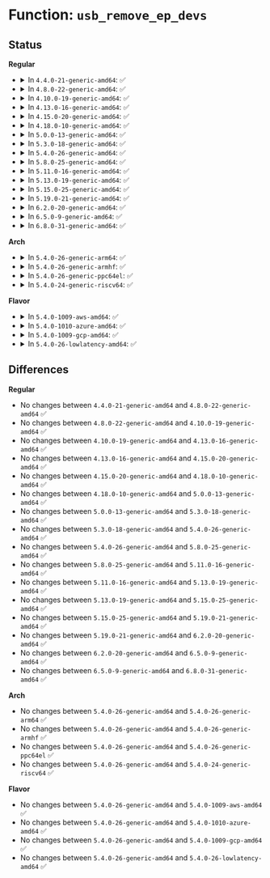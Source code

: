 # Function: <code>usb_remove_ep_devs</code>

## Status
<b>Regular</b>
<ul>
<li>
<details>
<summary>In <code>4.4.0-21-generic-amd64</code>: ✅</summary>

```c
void usb_remove_ep_devs(struct usb_host_endpoint * endpoint)
```

```json
{
  "name": "usb_remove_ep_devs",
  "collision_type": "Unique Global",
  "inline_type": "No",
  "funcs": [
    {
      "addr": 18446744071585240576,
      "name": "usb_remove_ep_devs",
      "external": true,
      "loc": "drivers/usb/core/endpoint.c:209",
      "file": "drivers/usb/core/endpoint.c",
      "inline": "seen, unknown",
      "caller_inline": [],
      "caller_func": [
        "drivers/usb/core/hub.c:usb_disconnect",
        "drivers/usb/core/message.c:remove_intf_ep_devs"
      ]
    }
  ],
  "symbols": [
    {
      "addr": 18446744071585240576,
      "name": "usb_remove_ep_devs",
      "section": ".text",
      "bind": "STB_GLOBAL",
      "size": 43
    }
  ]
}
```
</details>
</li>
<li>
<details>
<summary>In <code>4.8.0-22-generic-amd64</code>: ✅</summary>

```c
void usb_remove_ep_devs(struct usb_host_endpoint * endpoint)
```

```json
{
  "name": "usb_remove_ep_devs",
  "collision_type": "Unique Global",
  "inline_type": "No",
  "funcs": [
    {
      "addr": 18446744071585634240,
      "name": "usb_remove_ep_devs",
      "external": true,
      "loc": "drivers/usb/core/endpoint.c:209",
      "file": "drivers/usb/core/endpoint.c",
      "inline": "seen, unknown",
      "caller_inline": [],
      "caller_func": [
        "drivers/usb/core/hub.c:usb_disconnect",
        "drivers/usb/core/message.c:remove_intf_ep_devs"
      ]
    }
  ],
  "symbols": [
    {
      "addr": 18446744071585634240,
      "name": "usb_remove_ep_devs",
      "section": ".text",
      "bind": "STB_GLOBAL",
      "size": 43
    }
  ]
}
```
</details>
</li>
<li>
<details>
<summary>In <code>4.10.0-19-generic-amd64</code>: ✅</summary>

```c
void usb_remove_ep_devs(struct usb_host_endpoint * endpoint)
```

```json
{
  "name": "usb_remove_ep_devs",
  "collision_type": "Unique Global",
  "inline_type": "No",
  "funcs": [
    {
      "addr": 18446744071585821856,
      "name": "usb_remove_ep_devs",
      "external": true,
      "loc": "drivers/usb/core/endpoint.c:210",
      "file": "drivers/usb/core/endpoint.c",
      "inline": "seen, unknown",
      "caller_inline": [],
      "caller_func": [
        "drivers/usb/core/hub.c:usb_disconnect",
        "drivers/usb/core/message.c:remove_intf_ep_devs"
      ]
    }
  ],
  "symbols": [
    {
      "addr": 18446744071585821856,
      "name": "usb_remove_ep_devs",
      "section": ".text",
      "bind": "STB_GLOBAL",
      "size": 43
    }
  ]
}
```
</details>
</li>
<li>
<details>
<summary>In <code>4.13.0-16-generic-amd64</code>: ✅</summary>

```c
void usb_remove_ep_devs(struct usb_host_endpoint * endpoint)
```

```json
{
  "name": "usb_remove_ep_devs",
  "collision_type": "Unique Global",
  "inline_type": "No",
  "funcs": [
    {
      "addr": 18446744071585908720,
      "name": "usb_remove_ep_devs",
      "external": true,
      "loc": "drivers/usb/core/endpoint.c:210",
      "file": "drivers/usb/core/endpoint.c",
      "inline": "seen, unknown",
      "caller_inline": [],
      "caller_func": [
        "drivers/usb/core/hub.c:usb_disconnect",
        "drivers/usb/core/message.c:remove_intf_ep_devs"
      ]
    }
  ],
  "symbols": [
    {
      "addr": 18446744071585908720,
      "name": "usb_remove_ep_devs",
      "section": ".text",
      "bind": "STB_GLOBAL",
      "size": 44
    }
  ]
}
```
</details>
</li>
<li>
<details>
<summary>In <code>4.15.0-20-generic-amd64</code>: ✅</summary>

```c
void usb_remove_ep_devs(struct usb_host_endpoint * endpoint)
```

```json
{
  "name": "usb_remove_ep_devs",
  "collision_type": "Unique Global",
  "inline_type": "No",
  "funcs": [
    {
      "addr": 18446744071586349504,
      "name": "usb_remove_ep_devs",
      "external": true,
      "loc": "drivers/usb/core/endpoint.c:210",
      "file": "drivers/usb/core/endpoint.c",
      "inline": "seen, unknown",
      "caller_inline": [],
      "caller_func": [
        "drivers/usb/core/hub.c:usb_disconnect",
        "drivers/usb/core/message.c:remove_intf_ep_devs"
      ]
    }
  ],
  "symbols": [
    {
      "addr": 18446744071586349504,
      "name": "usb_remove_ep_devs",
      "section": ".text",
      "bind": "STB_GLOBAL",
      "size": 44
    }
  ]
}
```
</details>
</li>
<li>
<details>
<summary>In <code>4.18.0-10-generic-amd64</code>: ✅</summary>

```c
void usb_remove_ep_devs(struct usb_host_endpoint * endpoint)
```

```json
{
  "name": "usb_remove_ep_devs",
  "collision_type": "Unique Global",
  "inline_type": "No",
  "funcs": [
    {
      "addr": 18446744071586607120,
      "name": "usb_remove_ep_devs",
      "external": true,
      "loc": "drivers/usb/core/endpoint.c:210",
      "file": "drivers/usb/core/endpoint.c",
      "inline": "seen, unknown",
      "caller_inline": [],
      "caller_func": [
        "drivers/usb/core/hub.c:usb_disconnect",
        "drivers/usb/core/message.c:remove_intf_ep_devs"
      ]
    }
  ],
  "symbols": [
    {
      "addr": 18446744071586607120,
      "name": "usb_remove_ep_devs",
      "section": ".text",
      "bind": "STB_GLOBAL",
      "size": 43
    }
  ]
}
```
</details>
</li>
<li>
<details>
<summary>In <code>5.0.0-13-generic-amd64</code>: ✅</summary>

```c
void usb_remove_ep_devs(struct usb_host_endpoint * endpoint)
```

```json
{
  "name": "usb_remove_ep_devs",
  "collision_type": "Unique Global",
  "inline_type": "No",
  "funcs": [
    {
      "addr": 18446744071586755984,
      "name": "usb_remove_ep_devs",
      "external": true,
      "loc": "drivers/usb/core/endpoint.c:210",
      "file": "drivers/usb/core/endpoint.c",
      "inline": "seen, unknown",
      "caller_inline": [],
      "caller_func": [
        "drivers/usb/core/hub.c:usb_disconnect",
        "drivers/usb/core/message.c:remove_intf_ep_devs"
      ]
    }
  ],
  "symbols": [
    {
      "addr": 18446744071586755984,
      "name": "usb_remove_ep_devs",
      "section": ".text",
      "bind": "STB_GLOBAL",
      "size": 43
    }
  ]
}
```
</details>
</li>
<li>
<details>
<summary>In <code>5.3.0-18-generic-amd64</code>: ✅</summary>

```c
void usb_remove_ep_devs(struct usb_host_endpoint * endpoint)
```

```json
{
  "name": "usb_remove_ep_devs",
  "collision_type": "Unique Global",
  "inline_type": "No",
  "funcs": [
    {
      "addr": 18446744071587011488,
      "name": "usb_remove_ep_devs",
      "external": true,
      "loc": "drivers/usb/core/endpoint.c:210",
      "file": "drivers/usb/core/endpoint.c",
      "inline": "seen, unknown",
      "caller_inline": [],
      "caller_func": [
        "drivers/usb/core/hub.c:usb_disconnect",
        "drivers/usb/core/message.c:remove_intf_ep_devs"
      ]
    }
  ],
  "symbols": [
    {
      "addr": 18446744071587011488,
      "name": "usb_remove_ep_devs",
      "section": ".text",
      "bind": "STB_GLOBAL",
      "size": 42
    }
  ]
}
```
</details>
</li>
<li>
<details>
<summary>In <code>5.4.0-26-generic-amd64</code>: ✅</summary>

```c
void usb_remove_ep_devs(struct usb_host_endpoint * endpoint)
```

```json
{
  "name": "usb_remove_ep_devs",
  "collision_type": "Unique Global",
  "inline_type": "No",
  "funcs": [
    {
      "addr": 18446744071587210976,
      "name": "usb_remove_ep_devs",
      "external": true,
      "loc": "drivers/usb/core/endpoint.c:210",
      "file": "drivers/usb/core/endpoint.c",
      "inline": "seen, unknown",
      "caller_inline": [],
      "caller_func": [
        "drivers/usb/core/hub.c:usb_disconnect",
        "drivers/usb/core/message.c:remove_intf_ep_devs"
      ]
    }
  ],
  "symbols": [
    {
      "addr": 18446744071587210976,
      "name": "usb_remove_ep_devs",
      "section": ".text",
      "bind": "STB_GLOBAL",
      "size": 42
    }
  ]
}
```
</details>
</li>
<li>
<details>
<summary>In <code>5.8.0-25-generic-amd64</code>: ✅</summary>

```c
void usb_remove_ep_devs(struct usb_host_endpoint * endpoint)
```

```json
{
  "name": "usb_remove_ep_devs",
  "collision_type": "Unique Global",
  "inline_type": "No",
  "funcs": [
    {
      "addr": 18446744071588063488,
      "name": "usb_remove_ep_devs",
      "external": true,
      "loc": "drivers/usb/core/endpoint.c:210",
      "file": "drivers/usb/core/endpoint.c",
      "inline": "seen, unknown",
      "caller_inline": [],
      "caller_func": [
        "drivers/usb/core/hub.c:usb_disconnect",
        "drivers/usb/core/message.c:usb_reset_configuration",
        "drivers/usb/core/message.c:usb_set_interface",
        "drivers/usb/core/message.c:usb_disable_device"
      ]
    }
  ],
  "symbols": [
    {
      "addr": 18446744071588063488,
      "name": "usb_remove_ep_devs",
      "section": ".text",
      "bind": "STB_GLOBAL",
      "size": 45
    }
  ]
}
```
</details>
</li>
<li>
<details>
<summary>In <code>5.11.0-16-generic-amd64</code>: ✅</summary>

```c
void usb_remove_ep_devs(struct usb_host_endpoint * endpoint)
```

```json
{
  "name": "usb_remove_ep_devs",
  "collision_type": "Unique Global",
  "inline_type": "No",
  "funcs": [
    {
      "addr": 18446744071588108816,
      "name": "usb_remove_ep_devs",
      "external": true,
      "loc": "drivers/usb/core/endpoint.c:210",
      "file": "drivers/usb/core/endpoint.c",
      "inline": "seen, unknown",
      "caller_inline": [],
      "caller_func": [
        "drivers/usb/core/hub.c:usb_disconnect",
        "drivers/usb/core/message.c:usb_reset_configuration",
        "drivers/usb/core/message.c:usb_set_interface",
        "drivers/usb/core/message.c:usb_disable_device"
      ]
    }
  ],
  "symbols": [
    {
      "addr": 18446744071588108816,
      "name": "usb_remove_ep_devs",
      "section": ".text",
      "bind": "STB_GLOBAL",
      "size": 45
    }
  ]
}
```
</details>
</li>
<li>
<details>
<summary>In <code>5.13.0-19-generic-amd64</code>: ✅</summary>

```c
void usb_remove_ep_devs(struct usb_host_endpoint * endpoint)
```

```json
{
  "name": "usb_remove_ep_devs",
  "collision_type": "Unique Global",
  "inline_type": "No",
  "funcs": [
    {
      "addr": 18446744071587991392,
      "name": "usb_remove_ep_devs",
      "external": true,
      "loc": "drivers/usb/core/endpoint.c:183",
      "file": "drivers/usb/core/endpoint.c",
      "inline": "seen, unknown",
      "caller_inline": [],
      "caller_func": [
        "drivers/usb/core/hub.c:usb_disconnect",
        "drivers/usb/core/message.c:usb_reset_configuration",
        "drivers/usb/core/message.c:usb_set_interface",
        "drivers/usb/core/message.c:usb_disable_device"
      ]
    }
  ],
  "symbols": [
    {
      "addr": 18446744071587991392,
      "name": "usb_remove_ep_devs",
      "section": ".text",
      "bind": "STB_GLOBAL",
      "size": 45
    }
  ]
}
```
</details>
</li>
<li>
<details>
<summary>In <code>5.15.0-25-generic-amd64</code>: ✅</summary>

```c
void usb_remove_ep_devs(struct usb_host_endpoint * endpoint)
```

```json
{
  "name": "usb_remove_ep_devs",
  "collision_type": "Unique Global",
  "inline_type": "No",
  "funcs": [
    {
      "addr": 18446744071588604448,
      "name": "usb_remove_ep_devs",
      "external": true,
      "loc": "drivers/usb/core/endpoint.c:183",
      "file": "drivers/usb/core/endpoint.c",
      "inline": "seen, unknown",
      "caller_inline": [],
      "caller_func": [
        "drivers/usb/core/hub.c:usb_disconnect",
        "drivers/usb/core/message.c:usb_reset_configuration",
        "drivers/usb/core/message.c:usb_set_interface",
        "drivers/usb/core/message.c:usb_disable_device"
      ]
    }
  ],
  "symbols": [
    {
      "addr": 18446744071588604448,
      "name": "usb_remove_ep_devs",
      "section": ".text",
      "bind": "STB_GLOBAL",
      "size": 45
    }
  ]
}
```
</details>
</li>
<li>
<details>
<summary>In <code>5.19.0-21-generic-amd64</code>: ✅</summary>

```c
void usb_remove_ep_devs(struct usb_host_endpoint * endpoint)
```

```json
{
  "name": "usb_remove_ep_devs",
  "collision_type": "Unique Global",
  "inline_type": "No",
  "funcs": [
    {
      "addr": 18446744071590017680,
      "name": "usb_remove_ep_devs",
      "external": true,
      "loc": "drivers/usb/core/endpoint.c:183",
      "file": "drivers/usb/core/endpoint.c",
      "inline": "seen, unknown",
      "caller_inline": [],
      "caller_func": [
        "drivers/usb/core/hub.c:usb_disconnect",
        "drivers/usb/core/hub.c:usb_disconnect",
        "drivers/usb/core/message.c:usb_reset_configuration",
        "drivers/usb/core/message.c:usb_set_interface",
        "drivers/usb/core/message.c:usb_disable_device"
      ]
    }
  ],
  "symbols": [
    {
      "addr": 18446744071590017680,
      "name": "usb_remove_ep_devs",
      "section": ".text",
      "bind": "STB_GLOBAL",
      "size": 51
    }
  ]
}
```
</details>
</li>
<li>
<details>
<summary>In <code>6.2.0-20-generic-amd64</code>: ✅</summary>

```c
void usb_remove_ep_devs(struct usb_host_endpoint * endpoint)
```

```json
{
  "name": "usb_remove_ep_devs",
  "collision_type": "Unique Global",
  "inline_type": "No",
  "funcs": [
    {
      "addr": 18446744071591619056,
      "name": "usb_remove_ep_devs",
      "external": true,
      "loc": "drivers/usb/core/endpoint.c:183",
      "file": "drivers/usb/core/endpoint.c",
      "inline": "seen, unknown",
      "caller_inline": [],
      "caller_func": [
        "drivers/usb/core/hub.c:usb_disconnect",
        "drivers/usb/core/hub.c:usb_disconnect",
        "drivers/usb/core/message.c:usb_reset_configuration",
        "drivers/usb/core/message.c:usb_set_interface",
        "drivers/usb/core/message.c:usb_disable_device"
      ]
    }
  ],
  "symbols": [
    {
      "addr": 18446744071591619056,
      "name": "usb_remove_ep_devs",
      "section": ".text",
      "bind": "STB_GLOBAL",
      "size": 51
    }
  ]
}
```
</details>
</li>
<li>
<details>
<summary>In <code>6.5.0-9-generic-amd64</code>: ✅</summary>

```c
void usb_remove_ep_devs(struct usb_host_endpoint * endpoint)
```

```json
{
  "name": "usb_remove_ep_devs",
  "collision_type": "Unique Global",
  "inline_type": "No",
  "funcs": [
    {
      "addr": 18446744071592041552,
      "name": "usb_remove_ep_devs",
      "external": true,
      "loc": "drivers/usb/core/endpoint.c:183",
      "file": "drivers/usb/core/endpoint.c",
      "inline": "seen, unknown",
      "caller_inline": [],
      "caller_func": [
        "drivers/usb/core/hub.c:usb_disconnect",
        "drivers/usb/core/hub.c:usb_disconnect",
        "drivers/usb/core/message.c:usb_reset_configuration",
        "drivers/usb/core/message.c:usb_set_interface",
        "drivers/usb/core/message.c:usb_disable_device"
      ]
    }
  ],
  "symbols": [
    {
      "addr": 18446744071592041552,
      "name": "usb_remove_ep_devs",
      "section": ".text",
      "bind": "STB_GLOBAL",
      "size": 51
    }
  ]
}
```
</details>
</li>
<li>
<details>
<summary>In <code>6.8.0-31-generic-amd64</code>: ✅</summary>

```c
void usb_remove_ep_devs(struct usb_host_endpoint * endpoint)
```

```json
{
  "name": "usb_remove_ep_devs",
  "collision_type": "Unique Global",
  "inline_type": "No",
  "funcs": [
    {
      "addr": 18446744071592781616,
      "name": "usb_remove_ep_devs",
      "external": true,
      "loc": "drivers/usb/core/endpoint.c:183",
      "file": "drivers/usb/core/endpoint.c",
      "inline": "seen, unknown",
      "caller_inline": [],
      "caller_func": [
        "drivers/usb/core/hub.c:usb_disconnect",
        "drivers/usb/core/hub.c:usb_disconnect",
        "drivers/usb/core/message.c:usb_reset_configuration",
        "drivers/usb/core/message.c:usb_set_interface",
        "drivers/usb/core/message.c:usb_disable_device"
      ]
    }
  ],
  "symbols": [
    {
      "addr": 18446744071592781616,
      "name": "usb_remove_ep_devs",
      "section": ".text",
      "bind": "STB_GLOBAL",
      "size": 51
    }
  ]
}
```
</details>
</li>
</ul>
<b>Arch</b>
<ul>
<li>
<details>
<summary>In <code>5.4.0-26-generic-arm64</code>: ✅</summary>

```c
void usb_remove_ep_devs(struct usb_host_endpoint * endpoint)
```

```json
{
  "name": "usb_remove_ep_devs",
  "collision_type": "Unique Global",
  "inline_type": "No",
  "funcs": [
    {
      "addr": 18446603336500297072,
      "name": "usb_remove_ep_devs",
      "external": true,
      "loc": "drivers/usb/core/endpoint.c:210",
      "file": "drivers/usb/core/endpoint.c",
      "inline": "seen, unknown",
      "caller_inline": [],
      "caller_func": [
        "drivers/usb/core/hub.c:usb_disconnect",
        "drivers/usb/core/message.c:remove_intf_ep_devs"
      ]
    }
  ],
  "symbols": [
    {
      "addr": 18446603336500297072,
      "name": "usb_remove_ep_devs",
      "section": ".text",
      "bind": "STB_GLOBAL",
      "size": 56
    }
  ]
}
```
</details>
</li>
<li>
<details>
<summary>In <code>5.4.0-26-generic-armhf</code>: ✅</summary>

```c
void usb_remove_ep_devs(struct usb_host_endpoint * endpoint)
```

```json
{
  "name": "usb_remove_ep_devs",
  "collision_type": "Unique Global",
  "inline_type": "No",
  "funcs": [
    {
      "addr": 3232765488,
      "name": "usb_remove_ep_devs",
      "external": true,
      "loc": "drivers/usb/core/endpoint.c:210",
      "file": "drivers/usb/core/endpoint.c",
      "inline": "seen, unknown",
      "caller_inline": [],
      "caller_func": [
        "drivers/usb/core/hub.c:usb_disconnect",
        "drivers/usb/core/message.c:remove_intf_ep_devs"
      ]
    }
  ],
  "symbols": [
    {
      "addr": 3232765488,
      "name": "usb_remove_ep_devs",
      "section": ".text",
      "bind": "STB_GLOBAL",
      "size": 56
    }
  ]
}
```
</details>
</li>
<li>
<details>
<summary>In <code>5.4.0-26-generic-ppc64el</code>: ✅</summary>

```c
void usb_remove_ep_devs(struct usb_host_endpoint * endpoint)
```

```json
{
  "name": "usb_remove_ep_devs",
  "collision_type": "Unique Global",
  "inline_type": "No",
  "funcs": [
    {
      "addr": 13835058055293603328,
      "name": "usb_remove_ep_devs",
      "external": true,
      "loc": "drivers/usb/core/endpoint.c:210",
      "file": "drivers/usb/core/endpoint.c",
      "inline": "seen, unknown",
      "caller_inline": [],
      "caller_func": [
        "drivers/usb/core/hub.c:usb_disconnect",
        "drivers/usb/core/message.c:remove_intf_ep_devs"
      ]
    }
  ],
  "symbols": [
    {
      "addr": 13835058055293603328,
      "name": "usb_remove_ep_devs",
      "section": ".text",
      "bind": "STB_GLOBAL",
      "size": 88
    }
  ]
}
```
</details>
</li>
<li>
<details>
<summary>In <code>5.4.0-24-generic-riscv64</code>: ✅</summary>

```c
void usb_remove_ep_devs(struct usb_host_endpoint * endpoint)
```

```json
{
  "name": "usb_remove_ep_devs",
  "collision_type": "Unique Global",
  "inline_type": "No",
  "funcs": [
    {
      "addr": 18446743936277205182,
      "name": "usb_remove_ep_devs",
      "external": true,
      "loc": "drivers/usb/core/endpoint.c:210",
      "file": "drivers/usb/core/endpoint.c",
      "inline": "seen, unknown",
      "caller_inline": [],
      "caller_func": [
        "drivers/usb/core/hub.c:usb_disconnect",
        "drivers/usb/core/message.c:remove_intf_ep_devs"
      ]
    }
  ],
  "symbols": [
    {
      "addr": 18446743936277205182,
      "name": "usb_remove_ep_devs",
      "section": ".text",
      "bind": "STB_GLOBAL",
      "size": 50
    }
  ]
}
```
</details>
</li>
</ul>
<b>Flavor</b>
<ul>
<li>
<details>
<summary>In <code>5.4.0-1009-aws-amd64</code>: ✅</summary>

```c
void usb_remove_ep_devs(struct usb_host_endpoint * endpoint)
```

```json
{
  "name": "usb_remove_ep_devs",
  "collision_type": "Unique Global",
  "inline_type": "No",
  "funcs": [
    {
      "addr": 18446744071586917056,
      "name": "usb_remove_ep_devs",
      "external": true,
      "loc": "drivers/usb/core/endpoint.c:210",
      "file": "drivers/usb/core/endpoint.c",
      "inline": "seen, unknown",
      "caller_inline": [],
      "caller_func": [
        "drivers/usb/core/hub.c:usb_disconnect",
        "drivers/usb/core/message.c:remove_intf_ep_devs"
      ]
    }
  ],
  "symbols": [
    {
      "addr": 18446744071586917056,
      "name": "usb_remove_ep_devs",
      "section": ".text",
      "bind": "STB_GLOBAL",
      "size": 42
    }
  ]
}
```
</details>
</li>
<li>
<details>
<summary>In <code>5.4.0-1010-azure-amd64</code>: ✅</summary>

```c
void usb_remove_ep_devs(struct usb_host_endpoint * endpoint)
```

```json
{
  "name": "usb_remove_ep_devs",
  "collision_type": "Unique Global",
  "inline_type": "No",
  "funcs": [
    {
      "addr": 18446744071586858224,
      "name": "usb_remove_ep_devs",
      "external": true,
      "loc": "drivers/usb/core/endpoint.c:210",
      "file": "drivers/usb/core/endpoint.c",
      "inline": "seen, unknown",
      "caller_inline": [],
      "caller_func": [
        "drivers/usb/core/hub.c:usb_disconnect",
        "drivers/usb/core/message.c:remove_intf_ep_devs"
      ]
    }
  ],
  "symbols": [
    {
      "addr": 18446744071586858224,
      "name": "usb_remove_ep_devs",
      "section": ".text",
      "bind": "STB_GLOBAL",
      "size": 42
    }
  ]
}
```
</details>
</li>
<li>
<details>
<summary>In <code>5.4.0-1009-gcp-amd64</code>: ✅</summary>

```c
void usb_remove_ep_devs(struct usb_host_endpoint * endpoint)
```

```json
{
  "name": "usb_remove_ep_devs",
  "collision_type": "Unique Global",
  "inline_type": "No",
  "funcs": [
    {
      "addr": 18446744071587165536,
      "name": "usb_remove_ep_devs",
      "external": true,
      "loc": "drivers/usb/core/endpoint.c:210",
      "file": "drivers/usb/core/endpoint.c",
      "inline": "seen, unknown",
      "caller_inline": [],
      "caller_func": [
        "drivers/usb/core/hub.c:usb_disconnect",
        "drivers/usb/core/message.c:remove_intf_ep_devs"
      ]
    }
  ],
  "symbols": [
    {
      "addr": 18446744071587165536,
      "name": "usb_remove_ep_devs",
      "section": ".text",
      "bind": "STB_GLOBAL",
      "size": 42
    }
  ]
}
```
</details>
</li>
<li>
<details>
<summary>In <code>5.4.0-26-lowlatency-amd64</code>: ✅</summary>

```c
void usb_remove_ep_devs(struct usb_host_endpoint * endpoint)
```

```json
{
  "name": "usb_remove_ep_devs",
  "collision_type": "Unique Global",
  "inline_type": "No",
  "funcs": [
    {
      "addr": 18446744071587272608,
      "name": "usb_remove_ep_devs",
      "external": true,
      "loc": "drivers/usb/core/endpoint.c:210",
      "file": "drivers/usb/core/endpoint.c",
      "inline": "seen, unknown",
      "caller_inline": [],
      "caller_func": [
        "drivers/usb/core/hub.c:usb_disconnect",
        "drivers/usb/core/hub.c:usb_disconnect",
        "drivers/usb/core/message.c:remove_intf_ep_devs"
      ]
    }
  ],
  "symbols": [
    {
      "addr": 18446744071587272608,
      "name": "usb_remove_ep_devs",
      "section": ".text",
      "bind": "STB_GLOBAL",
      "size": 42
    }
  ]
}
```
</details>
</li>
</ul>

## Differences
<b>Regular</b>
<ul>
<li>
No changes between <code>4.4.0-21-generic-amd64</code> and <code>4.8.0-22-generic-amd64</code> ✅
</li>
<li>
No changes between <code>4.8.0-22-generic-amd64</code> and <code>4.10.0-19-generic-amd64</code> ✅
</li>
<li>
No changes between <code>4.10.0-19-generic-amd64</code> and <code>4.13.0-16-generic-amd64</code> ✅
</li>
<li>
No changes between <code>4.13.0-16-generic-amd64</code> and <code>4.15.0-20-generic-amd64</code> ✅
</li>
<li>
No changes between <code>4.15.0-20-generic-amd64</code> and <code>4.18.0-10-generic-amd64</code> ✅
</li>
<li>
No changes between <code>4.18.0-10-generic-amd64</code> and <code>5.0.0-13-generic-amd64</code> ✅
</li>
<li>
No changes between <code>5.0.0-13-generic-amd64</code> and <code>5.3.0-18-generic-amd64</code> ✅
</li>
<li>
No changes between <code>5.3.0-18-generic-amd64</code> and <code>5.4.0-26-generic-amd64</code> ✅
</li>
<li>
No changes between <code>5.4.0-26-generic-amd64</code> and <code>5.8.0-25-generic-amd64</code> ✅
</li>
<li>
No changes between <code>5.8.0-25-generic-amd64</code> and <code>5.11.0-16-generic-amd64</code> ✅
</li>
<li>
No changes between <code>5.11.0-16-generic-amd64</code> and <code>5.13.0-19-generic-amd64</code> ✅
</li>
<li>
No changes between <code>5.13.0-19-generic-amd64</code> and <code>5.15.0-25-generic-amd64</code> ✅
</li>
<li>
No changes between <code>5.15.0-25-generic-amd64</code> and <code>5.19.0-21-generic-amd64</code> ✅
</li>
<li>
No changes between <code>5.19.0-21-generic-amd64</code> and <code>6.2.0-20-generic-amd64</code> ✅
</li>
<li>
No changes between <code>6.2.0-20-generic-amd64</code> and <code>6.5.0-9-generic-amd64</code> ✅
</li>
<li>
No changes between <code>6.5.0-9-generic-amd64</code> and <code>6.8.0-31-generic-amd64</code> ✅
</li>
</ul>
<b>Arch</b>
<ul>
<li>
No changes between <code>5.4.0-26-generic-amd64</code> and <code>5.4.0-26-generic-arm64</code> ✅
</li>
<li>
No changes between <code>5.4.0-26-generic-amd64</code> and <code>5.4.0-26-generic-armhf</code> ✅
</li>
<li>
No changes between <code>5.4.0-26-generic-amd64</code> and <code>5.4.0-26-generic-ppc64el</code> ✅
</li>
<li>
No changes between <code>5.4.0-26-generic-amd64</code> and <code>5.4.0-24-generic-riscv64</code> ✅
</li>
</ul>
<b>Flavor</b>
<ul>
<li>
No changes between <code>5.4.0-26-generic-amd64</code> and <code>5.4.0-1009-aws-amd64</code> ✅
</li>
<li>
No changes between <code>5.4.0-26-generic-amd64</code> and <code>5.4.0-1010-azure-amd64</code> ✅
</li>
<li>
No changes between <code>5.4.0-26-generic-amd64</code> and <code>5.4.0-1009-gcp-amd64</code> ✅
</li>
<li>
No changes between <code>5.4.0-26-generic-amd64</code> and <code>5.4.0-26-lowlatency-amd64</code> ✅
</li>
</ul>
